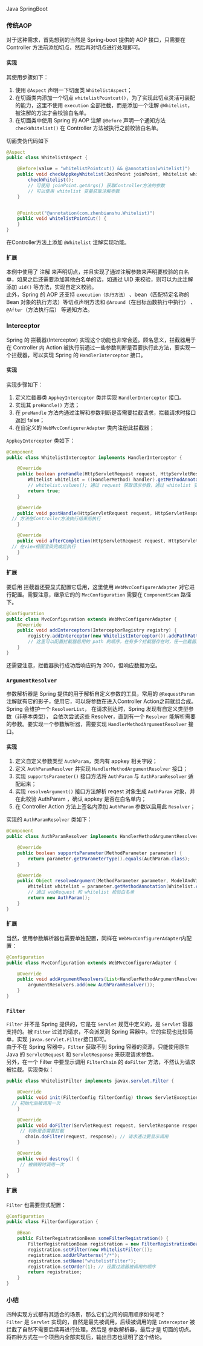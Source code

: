 Java SpringBoot
<a name="hOipx"></a>
### 传统AOP
对于这种需求，首先想到的当然是 Spring-boot 提供的 AOP 接口，只需要在 Controller 方法前添加切点，然后再对切点进行处理即可。
<a name="fifqr"></a>
#### 实现
其使用步骤如下：

1. 使用 `@Aspect` 声明一下切面类 `WhitelistAspect`；
2. 在切面类内添加一个切点 `whitelistPointcut()`，为了实现此切点灵活可装配的能力，这里不使用 `execution` 全部拦截，而是添加一个注解 `@Whitelist`，被注解的方法才会校验白名单。
3. 在切面类中使用 Spring 的 AOP 注解 `@Before` 声明一个通知方法 `checkWhitelist()` 在 Controller 方法被执行之前校验白名单。

切面类伪代码如下
```java
@Aspect
public class WhitelistAspect {

    @Before(value = "whitelistPointcut() && @annotation(whitelist)")
    public void checkAppkeyWhitelist(JoinPoint joinPoint, Whitelist whitelist) {
        checkWhitelist();
        // 可使用 joinPoint.getArgs() 获取Controller方法的参数
        // 可以使用 whitelist 变量获取注解参数
    }


    @Pointcut("@annotation(com.zhenbianshu.Whitelist)")
    public void whitelistPointCut() {
    }
}
```
在Controller方法上添加 `@Whitelist` 注解实现功能。
<a name="SfIwB"></a>
#### 扩展
本例中使用了 注解 来声明切点，并且实现了通过注解参数来声明要校验的白名单，如果之后还需要添加其他白名单的话，如通过 UID 来校验，则可以为此注解添加 `uid()` 等方法，实现自定义校验。<br />此外，Spring 的 AOP 还支持 `execution（执行方法）` 、bean（匹配特定名称的 Bean 对象的执行方法）等切点声明方法和 `@Around`（在目标函数执行中执行） 、`@After`（方法执行后） 等通知方法。
<a name="mlDp6"></a>
### Interceptor
Spring 的 拦截器(Interceptor) 实现这个功能也非常合适。顾名思义，拦截器用于在 Controller 内 Action 被执行前通过一些参数判断是否要执行此方法，要实现一个拦截器，可以实现 Spring 的 `HandlerInterceptor` 接口。
<a name="weQNw"></a>
#### 实现
实现步骤如下：

1. 定义拦截器类 `AppkeyInterceptor` 类并实现 `HandlerInterceptor` 接口。
2. 实现其 `preHandle()` 方法；
3. 在 `preHandle` 方法内通过注解和参数判断是否需要拦截请求，拦截请求时接口返回 false；
4. 在自定义的 `WebMvcConfigurerAdapter` 类内注册此拦截器；

`AppkeyInterceptor` 类如下：
```java
@Component
public class WhitelistInterceptor implements HandlerInterceptor {

    @Override
    public boolean preHandle(HttpServletRequest request, HttpServletResponse response, Object handler) throws Exception {
        Whitelist whitelist = ((HandlerMethod) handler).getMethodAnnotation(Whitelist.class);
        // whitelist.values(); 通过 request 获取请求参数，通过 whitelist 变量获取注解参数
        return true;
    }

    @Override
    public void postHandle(HttpServletRequest request, HttpServletResponse response, Object handler, ModelAndView modelAndView) throws Exception {
  // 方法在Controller方法执行结束后执行
    }

    @Override
    public void afterCompletion(HttpServletRequest request, HttpServletResponse response, Object handler, Exception ex) throws Exception {
  // 在view视图渲染完成后执行
    }
}
```
<a name="aPJcS"></a>
#### 扩展
要启用 拦截器还要显式配置它启用，这里使用 `WebMvcConfigurerAdapter` 对它进行配置。需要注意，继承它的的 `MvcConfiguration` 需要在 `ComponentScan` 路径下。
```java
@Configuration
public class MvcConfiguration extends WebMvcConfigurerAdapter {
    @Override
    public void addInterceptors(InterceptorRegistry registry) {
        registry.addInterceptor(new WhitelistInterceptor()).addPathPatterns("/*").order(1);
        // 这里可以配置拦截器启用的 path 的顺序，在有多个拦截器存在时，任一拦截器返回 false 都会使后续的请求方法不再执行
    }
}
```
还需要注意，拦截器执行成功后响应码为 200，但响应数据为空。
<a name="x3ERH"></a>
### `ArgumentResolver`
参数解析器是 Spring 提供的用于解析自定义参数的工具，常用的 `@RequestParam` 注解就有它的影子，使用它，可以将参数在进入Controller Action之前就组合成。Spring 会维护一个 `ResolverList`， 在请求到达时，Spring 发现有自定义类型参数（非基本类型）， 会依次尝试这些 Resolver，直到有一个 `Resolver` 能解析需要的参数。要实现一个参数解析器，需要实现 `HandlerMethodArgumentResolver` 接口。
<a name="VptwJ"></a>
#### 实现

1. 定义自定义参数类型 `AuthParam`，类内有 appkey 相关字段；
2. 定义 `AuthParamResolver` 并实现 `HandlerMethodArgumentResolver` 接口；
3. 实现 `supportsParameter()` 接口方法将 `AuthParam` 与 `AuthParamResolver` 适配起来；
4. 实现 `resolveArgument()` 接口方法解析 reqest 对象生成 `AuthParam` 对象，并在此校验 AuthParam ，确认 appkey 是否在白名单内；
5. 在 Controller Action 方法上签名内添加 `AuthParam` 参数以启用此 `Resolver`；

实现的 `AuthParamResolver` 类如下：
```java
@Component
public class AuthParamResolver implements HandlerMethodArgumentResolver {

    @Override
    public boolean supportsParameter(MethodParameter parameter) {
        return parameter.getParameterType().equals(AuthParam.class);
    }

    @Override
    public Object resolveArgument(MethodParameter parameter, ModelAndViewContainer mavContainer, NativeWebRequest webRequest, WebDataBinderFactory binderFactory) throws Exception {
        Whitelist whitelist = parameter.getMethodAnnotation(Whitelist.class);
        // 通过 webRequest 和 whitelist 校验白名单
        return new AuthParam();
    }
}
```
<a name="KdGWd"></a>
#### 扩展
当然，使用参数解析器也需要单独配置，同样在 `WebMvcConfigurerAdapter`内配置：
```java
@Configuration
public class MvcConfiguration extends WebMvcConfigurerAdapter {

    @Override
    public void addArgumentResolvers(List<HandlerMethodArgumentResolver> argumentResolvers) {
        argumentResolvers.add(new AuthParamResolver());
    }
}
```
<a name="uiV9m"></a>
### `Filter`
`Filter` 并不是 Spring 提供的，它是在 `Servlet` 规范中定义的，是 `Servlet` 容器支持的。被 `Filter` 过滤的请求，不会派发到 Spring 容器中。它的实现也比较简单，实现 `javax.servlet.Filter`接口即可。<br />由于不在 Spring 容器中，`Filter` 获取不到 Spring 容器的资源，只能使用原生 Java 的 `ServletRequest` 和 `ServletResponse` 来获取请求参数。<br />另外，在一个 Filter 中要显示调用 `FilterChain` 的 `doFilter` 方法，不然认为请求被拦截。实现类似：
```java
public class WhitelistFilter implements javax.servlet.Filter {

    @Override
    public void init(FilterConfig filterConfig) throws ServletException {
  // 初始化后被调用一次
    }

    @Override
    public void doFilter(ServletRequest request, ServletResponse response, FilterChain chain) throws IOException, ServletException {
     // 判断是否需要拦截
       chain.doFilter(request, response); // 请求通过要显示调用
    }

    @Override
    public void destroy() {
     // 被销毁时调用一次
    }
}
```
<a name="Lphn8"></a>
#### 扩展
`Filter` 也需要显式配置：
```java
@Configuration
public class FilterConfiguration {

    @Bean
    public FilterRegistrationBean someFilterRegistration() {
        FilterRegistrationBean registration = new FilterRegistrationBean();
        registration.setFilter(new WhitelistFilter());
        registration.addUrlPatterns("/*");
        registration.setName("whitelistFilter");
        registration.setOrder(1); // 设置过滤器被调用的顺序
        return registration;
    }
}
```
<a name="XR1yp"></a>
### 小结
四种实现方式都有其适合的场景，那么它们之间的调用顺序如何呢？<br />`Filter` 是 `Servlet` 实现的，自然是最先被调用，后续被调用的是 `Interceptor` 被拦截了自然不需要后续再进行处理，然后是 参数解析器，最后才是 切面的切点。将四种方式在一个项目内全部实现后，输出日志也证明了这个结论。
